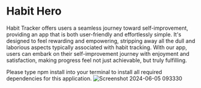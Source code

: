 # Habit Hero

Habit Tracker offers users a seamless journey toward self-improvement, providing an app that is both user-friendly and effortlessly simple. It's designed to feel rewarding and empowering, stripping away all the dull and laborious aspects typically associated with habit tracking. With our app, users can embark on their self-improvement journey with enjoyment and satisfaction, making progress feel not just achievable, but truly fulfilling.

Please type npm install into your terminal to install all required dependencies for this application.
![Screenshot 2024-06-05 093330](https://github.com/TaqiT/HabitHero/assets/149274034/564c481b-9dd7-4634-8291-de04f6e8e9df)
